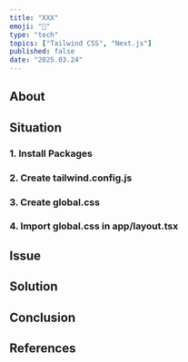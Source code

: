 ```yaml
---
title: "XXX"
emoji: "🤔"
type: "tech"
topics: ["Tailwind CSS", "Next.js"]
published: false
date: "2025.03.24"
---
```


## About

## Situation

### 1. Install Packages

### 2. Create tailwind.config.js

### 3. Create global.css

### 4. Import global.css in app/layout.tsx

## Issue

## Solution

## Conclusion

## References

